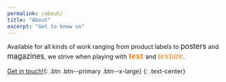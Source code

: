 ```yaml
---
permalink: /about/
title: "About"
excerpt: "Get to know us"
---
```

<link rel="stylesheet" href="https://fonts.googleapis.com/css?family=Akaya Telivigala|Bungee Shade">
<link rel="stylesheet" href="/assets/css/fonts/stylesheet•css" type="text/css">


<style>
.emphasis {
    font-size: 150%;
    font-family: Akaya Telivigala;
    color: #EE8322;
}
r {  
  font-family: 'rubik-markerhatchregular';
  color: #EE8322;
  font-size: 150%;
}
big {
    font-size: 120%;    
}

</style>

Available for all kinds of work ranging from product labels to <big>posters</big> and <big>magazines</big>, we strive when playing with <span class="emphasis"> **text** </span> and <r>texture</r>.




[Get in touch!](mailto:rhymesofcontraband@proton.me){: .btn .btn--primary .btn--x-large}
{: .text-center}
